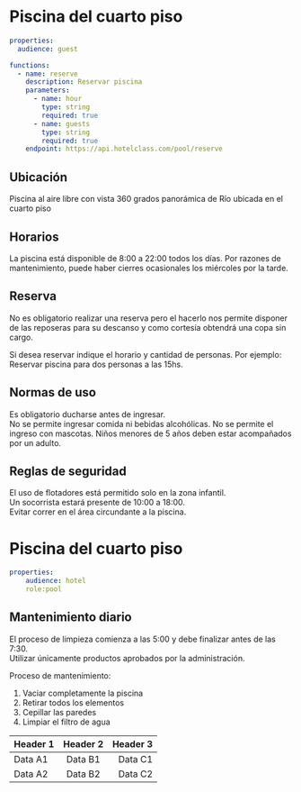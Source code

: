 # Piscina del cuarto piso
```yaml
properties:
  audience: guest

functions:
  - name: reserve
    description: Reservar piscina
    parameters:
      - name: hour
        type: string
        required: true
      - name: guests
        type: string
        required: true
    endpoint: https://api.hotelclass.com/pool/reserve
```
## Ubicación

Piscina al aire libre con vista 360 grados panorámica de Río ubicada en el cuarto piso

## Horarios

La piscina está disponible de 8:00 a 22:00 todos los días.
Por razones de mantenimiento, puede haber cierres ocasionales los miércoles por la tarde.

## Reserva

No es obligatorio realizar una reserva pero el hacerlo nos permite disponer de las reposeras para su descanso y como cortesía obtendrá una copa sin cargo.

Si desea reservar indique el horario y cantidad de personas.
Por ejemplo: Reservar piscina para dos personas a las 15hs.

## Normas de uso

Es obligatorio ducharse antes de ingresar.  
No se permite ingresar comida ni bebidas alcohólicas.
No se permite el ingreso con mascotas.
Niños menores de 5 años deben estar acompañados por un adulto.

## Reglas de seguridad

El uso de flotadores está permitido solo en la zona infantil.  
Un socorrista estará presente de 10:00 a 18:00.  
Evitar correr en el área circundante a la piscina.

# Piscina del cuarto piso
```yaml
properties:
    audience: hotel
    role:pool
```
## Mantenimiento diario

El proceso de limpieza comienza a las 5:00 y debe finalizar antes de las 7:30.  
Utilizar únicamente productos aprobados por la administración.

Proceso de mantenimiento:

1. Vaciar completamente la piscina
2. Retirar todos los elementos
3. Cepillar las paredes
4. Limpiar el filtro de agua
 
| Header 1 | Header 2 | Header 3 |
| :------- | :------: | -------: |
| Data A1  | Data B1  | Data C1  |
| Data A2  | Data B2  | Data C2  |




